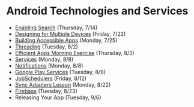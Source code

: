 # Android Technologies and Services

- [Enabling Search](https://github.com/ga-adi-nyc/Course-Materials/tree/master/lessons/android-technologies-and-services/enable-search-lesson) (Thursday, 7/14)
- [Designing for Multiple Devices](https://github.com/ga-adi-nyc/Course-Materials/tree/master/lessons/android-technologies-and-services/multiple-devices-lesson) (Friday, 7/22)
- [Building Accessible Apps](https://github.com/ga-adi-nyc/Course-Materials/tree/master/lessons/user-interface/accessible-apps-lesson) (Monday, 7/25)
- [Threading](https://github.com/ga-adi-nyc/Course-Materials/tree/master/lessons/android-technologies-and-services/threading-lesson) (Tuesday, 8/2)
- [Efficient Apps Morning Exercise](https://github.com/ga-adi-nyc/Course-Materials/tree/master/lessons/android-technologies-and-services/efficient-apps-morning-exercise) (Thursday, 8/3)
- [Services](https://github.com/ga-adi-nyc/Course-Materials/tree/master/lessons/android-technologies-and-services/services-lesson) (Monday, 8/8)
- [Notifications](https://github.com/ga-adi-nyc/Course-Materials/tree/master/lessons/user-interface/notifications-lesson) (Monday, 8/8)
- [Google Play Services](https://github.com/ga-adi-nyc/Course-Materials/tree/master/lessons/android-technologies-and-services/google-play-services-lesson) (Tuesday, 8/9)
- [JobSchedulers](https://github.com/ga-adi-nyc/Course-Materials/tree/master/lessons/android-technologies-and-services/job-scheduler-lesson) (Friday, 8/12)
- [Sync Adapters Lesson](https://github.com/ga-adi-nyc/Course-Materials/tree/master/lessons/web-communication/sync-adapters-lesson) (Monday, 8/22)
- [Firebase](https://github.com/ga-adi-nyc/Course-Materials/tree/master/lessons/databases/firebase-lesson) (Tuesday, 8/23)
- Releasing Your App (Tuesday, 9/6)

